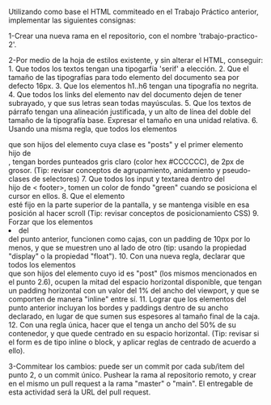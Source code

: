 Utilizando como base el HTML commiteado en el Trabajo Práctico anterior, implementar las siguientes consignas:

1-Crear una nueva rama en el repositorio, con el nombre 'trabajo-practico-2'.


2-Por medio de la hoja de estilos existente, y sin alterar el HTML, conseguir: 
    1.  Que todos los textos tengan una tipogarfía 'serif' a elección.
    2.  Que el tamaño de las tipografías para todo elemento del documento sea por defecto 16px.
    3.  Que los elementos h1..h6 tengan una tipografía no negrita.
    4.  Que todos los links del elemento nav del documento dejen de tener subrayado, y que sus letras sean todas mayúsculas.
    5.  Que los textos de párrafo tengan una alineación justificada, y un alto de línea del doble del tamaño de la tipografía base. Expresar el tamaño en una unidad relativa.
    6.  Usando una misma regla, que todos los elementos <article> que son hijos del elemento cuya clase es "posts" y el primer elemento <section> hijo de <footer>, tengan bordes punteados gris    claro (color hex #CCCCCC), de 2px de grosor. (Tip: revisar conceptos de agrupamiento, anidamiento y pseudo-clases de selectores)
    7.  Que todos los input y textarea dentro del <form> hijo de < footer>, tomen un color de fondo "green" cuando se posiciona el cursor en ellos.
    8.  Que el elemento <nav> esté fijo en la parte superior de la pantalla, y se mantenga visible en esa posición al hacer scroll (Tip: revisar conceptos de posicionamiento CSS)
    9.  Forzar que los elementos <li> del <nav> del punto anterior, funcionen como cajas, con un padding de 10px por lo menos, y que se muestren uno al lado de otro (tip: usando la propiedad    "display" o la propiedad "float").
    10. Con una nueva regla, declarar que todos los elementos <article> que son hijos del elemento cuyo id es "post" (los mismos mencionados en el punto 2.6), ocupen la mitad del espacio horizontal disponible, que tengan un padding horizontal con un valor del 1% del ancho del viewport, y que se comporten de manera "inline" entre sí.
    11. Lograr que los elementos del punto anterior incluyan los bordes y paddings dentro de su ancho declarado, en lugar de que sumen sus espesores al tamaño final de la caja.
    12. Con una regla única, hacer que el <form> tenga un ancho del 50% de su contenedor, y que quede centrado en su espacio horizontal. (Tip: revisar si el form es de tipo inline o block, y aplicar reglas de centrado de acuerdo a ello).


3-Commitear los cambios: puede ser un commit por cada sub/item del punto 2, o un commit único. Pushear la rama al repositorio remoto, y crear en el mismo un pull request a la rama "master" o "main". El entregable de esta actividad será la URL del pull request.
